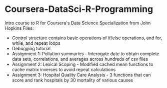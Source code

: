 # Coursera-DataSci-R-Programming
Intro course to R for Coursera's Data Science Specialization from John Hopkins 
Files:
- Control structure contains basic operations of if/else operations, and for, while, and repeat loops
- Debugging tutorial
- Assignment 1: Pollution summaries - Interogate date to obtain complete data sets, correlations, and averages across hundreds of csv files
- Assignment 2: Lexical Scoping - Modified cached mean functions to cache matrix inverses to avoid repeat calculations
- Assignment 3: Hospital Quality Care Analysis - 3 functions that can score and rank hospitals by 30 mortality of various causes
